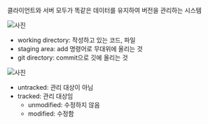 클라이언트와 서버 모두가 똑같은 데이터를 유지하여 버전을 관리하는 시스템

![사진](https://git-scm.com/book/ko/v2/images/areas.png)
- working directory: 작성하고 있는 코드, 파일
- staging area:  add 명령어로 무대위에 올리는 것
- git directory: commit으로 깃에 올리는 것

![사진](https://git-scm.com/book/ko/v2/images/lifecycle.png)
- untracked: 관리 대상이 아님
- tracked: 관리 대상임
    - unmodified: 수정하지 않음
    - modified: 수정함
